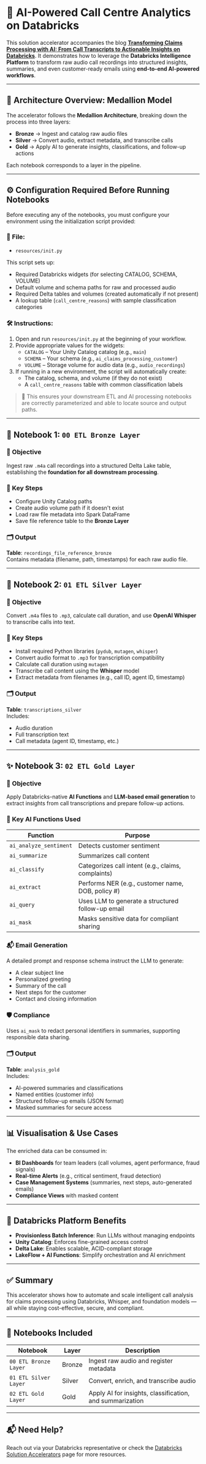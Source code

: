 # 🧠 AI-Powered Call Centre Analytics on Databricks

This solution accelerator accompanies the blog **[Transforming Claims Processing with AI: From Call Transcripts to Actionable Insights on Databricks](#)**. It demonstrates how to leverage the **Databricks Intelligence Platform** to transform raw audio call recordings into structured insights, summaries, and even customer-ready emails using **end-to-end AI-powered workflows**.

---

## 📐 Architecture Overview: Medallion Model

The accelerator follows the **Medallion Architecture**, breaking down the process into three layers:

- **Bronze** → Ingest and catalog raw audio files
- **Silver** → Convert audio, extract metadata, and transcribe calls
- **Gold** → Apply AI to generate insights, classifications, and follow-up actions

Each notebook corresponds to a layer in the pipeline.

---

## ⚙️ Configuration Required Before Running Notebooks

Before executing any of the notebooks, you must configure your environment using the initialization script provided:

### 📄 File:
- `resources/init.py`

This script sets up:
- Required Databricks widgets (for selecting CATALOG, SCHEMA, VOLUME)
- Default volume and schema paths for raw and processed audio
- Required Delta tables and volumes (created automatically if not present)
- A lookup table (`call_centre_reasons`) with sample classification categories

### 🛠️ Instructions:
1. Open and run `resources/init.py` at the beginning of your workflow.
2. Provide appropriate values for the widgets:
   - `CATALOG` – Your Unity Catalog catalog (e.g., `main`)
   - `SCHEMA` – Your schema (e.g., `ai_claims_processing_customer`)
   - `VOLUME` – Storage volume for audio data (e.g., `audio_recordings`)
3. If running in a new environment, the script will automatically create:
   - The catalog, schema, and volume (if they do not exist)
   - A `call_centre_reasons` table with common classification labels

> 🔁 This ensures your downstream ETL and AI processing notebooks are correctly parameterized and able to locate source and output paths.

---

## 📁 Notebook 1: `00 ETL Bronze Layer`

### 🎯 Objective
Ingest raw `.m4a` call recordings into a structured Delta Lake table, establishing the **foundation for all downstream processing**.

### 🔧 Key Steps
- Configure Unity Catalog paths
- Create audio volume path if it doesn't exist
- Load raw file metadata into Spark DataFrame
- Save file reference table to the **Bronze Layer**

### 🗂 Output
**Table**: `recordings_file_reference_bronze`  
Contains metadata (filename, path, timestamps) for each raw audio file.

---

## 🔄 Notebook 2: `01 ETL Silver Layer`

### 🎯 Objective
Convert `.m4a` files to `.mp3`, calculate call duration, and use **OpenAI Whisper** to transcribe calls into text.

### 🔧 Key Steps
- Install required Python libraries (`pydub`, `mutagen`, `whisper`)
- Convert audio format to `.mp3` for transcription compatibility
- Calculate call duration using `mutagen`
- Transcribe call content using the **Whisper** model
- Extract metadata from filenames (e.g., call ID, agent ID, timestamp)

### 🗂 Output
**Table**: `transcriptions_silver`  
Includes:
- Audio duration
- Full transcription text
- Call metadata (agent ID, timestamp, etc.)

---

## ✨ Notebook 3: `02 ETL Gold Layer`

### 🎯 Objective
Apply Databricks-native **AI Functions** and **LLM-based email generation** to extract insights from call transcriptions and prepare follow-up actions.

### 🔧 Key AI Functions Used
| Function | Purpose |
|---------|---------|
| `ai_analyze_sentiment` | Detects customer sentiment |
| `ai_summarize` | Summarizes call content |
| `ai_classify` | Categorizes call intent (e.g., claims, complaints) |
| `ai_extract` | Performs NER (e.g., customer name, DOB, policy #) |
| `ai_query` | Uses LLM to generate a structured follow-up email |
| `ai_mask` | Masks sensitive data for compliant sharing |

### 📬 Email Generation
A detailed prompt and response schema instruct the LLM to generate:
- A clear subject line
- Personalized greeting
- Summary of the call
- Next steps for the customer
- Contact and closing information

### 🛡 Compliance
Uses `ai_mask` to redact personal identifiers in summaries, supporting responsible data sharing.

### 🗂 Output
**Table**: `analysis_gold`  
Includes:
- AI-powered summaries and classifications
- Named entities (customer info)
- Structured follow-up emails (JSON format)
- Masked summaries for secure access

---

## 📊 Visualisation & Use Cases

The enriched data can be consumed in:
- **BI Dashboards** for team leaders (call volumes, agent performance, fraud signals)
- **Real-time Alerts** (e.g., critical sentiment, fraud detection)
- **Case Management Systems** (summaries, next steps, auto-generated emails)
- **Compliance Views** with masked content

---

## 🔐 Databricks Platform Benefits

- **Provisionless Batch Inference**: Run LLMs without managing endpoints
- **Unity Catalog**: Enforces fine-grained access control
- **Delta Lake**: Enables scalable, ACID-compliant storage
- **LakeFlow + AI Functions**: Simplify orchestration and AI enrichment

---

## ✅ Summary

This accelerator shows how to automate and scale intelligent call analysis for claims processing using Databricks, Whisper, and foundation models — all while staying cost-effective, secure, and compliant.

---

## 📎 Notebooks Included

| Notebook | Layer | Description |
|----------|-------|-------------|
| `00 ETL Bronze Layer` | Bronze | Ingest raw audio and register metadata |
| `01 ETL Silver Layer` | Silver | Convert, enrich, and transcribe audio |
| `02 ETL Gold Layer` | Gold | Apply AI for insights, classification, and summarization |

---

## 📬 Need Help?

Reach out via your Databricks representative or check the [Databricks Solution Accelerators](https://www.databricks.com/solutions/accelerators) page for more resources.
